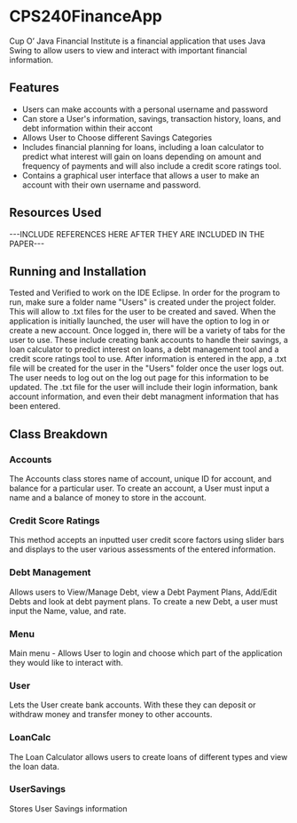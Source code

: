 # CPS240FinanceApp

Cup O’ Java Financial Institute is a financial application that uses Java Swing to allow users to view and interact with important financial information. 

## Features
- Users can make accounts with a personal username and password
- Can store a User's information, savings, transaction history, loans, and debt information within their accont
- Allows User to Choose different Savings Categories
- Includes financial planning for loans, including a loan calculator to predict what interest will gain on loans depending on amount and frequency of payments and will also include a credit score ratings tool.
- Contains a graphical user interface that allows a user to make an account with their own username and password.

## Resources Used
---INCLUDE REFERENCES HERE AFTER THEY ARE INCLUDED IN THE PAPER---

## Running and Installation
Tested and Verified to work on the IDE Eclipse. In order for the program to run, make sure a folder name "Users" is created under the project folder. This will allow to .txt files for the user to be created and saved. When the application is initially launched, the user will have the option to log in or create a new account. Once logged in, there will be a variety of tabs for the user to use. These include creating bank accounts to handle their savings, a loan calculator to predict interest on loans, a debt management tool and a credit score ratings tool to use. After information is entered in the app, a .txt file will be created for the user in the "Users" folder once the user logs out. The user needs to log out on the log out page for this information to be updated. The .txt file for the user will include their login information, bank account information, and even their debt managment information that has been entered. 

## Class Breakdown

### Accounts
The Accounts class stores name of account, unique ID for account, and balance for a particular user. To create an account, a User must input a name and a balance of money to store in the account. 

### Credit Score Ratings
This method accepts an inputted user credit score factors using slider bars and displays to the user various assessments of the entered information. 

### Debt Management 
Allows users to View/Manage Debt, view a Debt Payment Plans, Add/Edit Debts and look at debt payment plans. To create a new Debt, a user must input the Name, value, and rate. 

### Menu
Main menu - Allows User to login and choose which part of the application they would like to interact with. 

### User 
Lets the User create bank accounts. With these they can deposit or withdraw money and transfer money to other accounts. 
 
### LoanCalc
The Loan Calculator allows users to create loans of different types and view the loan data.

### UserSavings
Stores User Savings information

